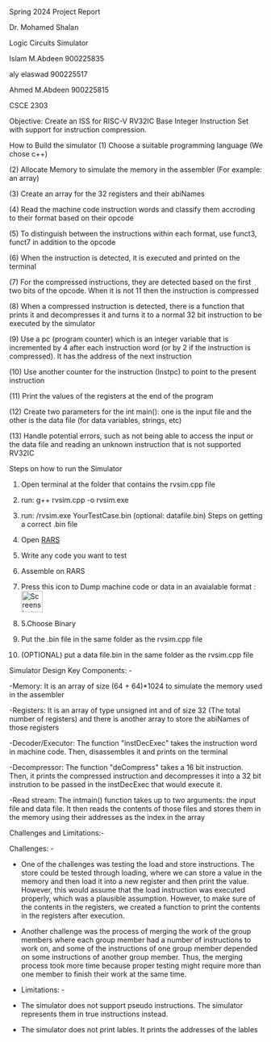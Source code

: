 
Spring 2024 Project Report

Dr. Mohamed Shalan

Logic Circuits Simulator
  
Islam M.Abdeen 900225835

aly elaswad 900225517

Ahmed M.Abdeen 900225815 

CSCE 2303





Objective: Create an ISS for RISC-V RV32IC Base Integer Instruction Set with support for instruction compression.



How to Build the simulator
(1) Choose a suitable programming language (We chose c++)

(2) Allocate Memory to simulate the memory in the assembler (For example: an array)

(3) Create an array for the 32 registers and their abiNames 

(4) Read the machine code instruction words and classify them accroding to their format based on their opcode

(5) To distinguish between the instructions within each format, use funct3, funct7 in addition to the opcode

(6) When the instruction is detected, it is executed and printed on the terminal 

(7) For the compressed instructions, they are detected based on the first two bits of the opcode. When it is not 11 then the instruction is compressed

(8) When a compressed instruction is detected, there is a function that prints it and decompresses it and turns it to a normal 32 bit instruction to be executed by the simulator

(9) Use a pc (program counter) which is an integer variable that is incremented by 4 after each instruction word (or by 2 if the instruction is compressed). It has the address of the next instruction

(10) Use another counter for the instruction (Instpc) to point to the present instruction

(11) Print the values of the registers at the end of the program 

(12) Create two parameters for the int main(): one is the input file and the other is the data file (for data variables, strings, etc)

(13) Handle potential errors, such as not being able to access the input or the data file and reading an unknown instruction that is not supported RV32IC
  







Steps on how to run the Simulator

1. Open terminal at the folder that contains the rvsim.cpp file
2. run: g++ rvsim.cpp -o rvsim.exe
3. run: /rvsim.exe YourTestCase.bin (optional: datafile.bin)
Steps on getting a correct .bin file

1. Open [RARS]([url](https://github.com/TheThirdOne/rars))
2. Write any code you want to test
3. Assemble on RARS
4. Press this icon to Dump machine code or data in an avaialable format : <img width="42" alt="Screenshot 2024-06-29 at 1 15 15 AM" src="https://github.com/alyelaswad/Project1DigitalDesign/assets/124714695/a46ffc95-fa11-492c-b0a7-52da394af334"><br/>
5. 5.Choose Binary
6. Put the .bin file in the same folder as the rvsim.cpp file
7. (OPTIONAL) put a data file.bin in the same folder as the rvsim.cpp file

Simulator Design
Key Components: -

-Memory: It is an array of size (64 + 64)*1024 to simulate the memory used in the assembler

-Registers: It is an array of type unsigned int and of size 32 (The total number of registers) and there is another array to store the abiNames of those registers

-Decoder/Executor: The function "instDecExec" takes the instruction word in machine code. Then, disassembles it and prints on the terminal

-Decompressor: The function "deCompress" takes a 16 bit instruction. Then, it prints the compressed instruction and decompresses it into a 32 bit instrution to be passed in the instDecExec that would execute it.

-Read stream: The intmain() function takes up to two arguments: the input file and data file. It then reads the contents of those files and stores them in the memory using their addresses as the index in the array

Challenges and Limitations:-

Challenges: -
- One of the challenges was testing the load and store instructions. The store could be tested through loading, where we can store a value in the memory and then load it into a new register and then print the value. However, this would assume that the load instruction was executed properly, which was a plausible assumption. However, to make sure of the contents in the registers, we created a function to print the contents in the registers after execution.

- Another challenge was the process of merging the work of the group members where each group member had a number of instructions to work on, and some of the instructions of one group member depended on some instructions of another group member. Thus, the merging process took more time because proper testing might require more than one member to finish their work at the same time.

- Limitations: -
- The simulator does not support pseudo instructions. The simulator represents them in true instructions instead.
- The simulator does not print lables. It prints the addresses of the lables
  

